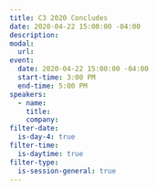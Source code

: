 ```yaml
---
title: C3 2020 Concludes
date: 2020-04-22 15:00:00 -04:00
description:
modal:
  url:
event:
  date: 2020-04-22 15:00:00 -04:00
  start-time: 3:00 PM
  end-time: 5:00 PM
speakers:
  - name:
    title:
    company:
filter-date:
  is-day-4: true
filter-time:
  is-daytime: true
filter-type:
  is-session-general: true
---
```

